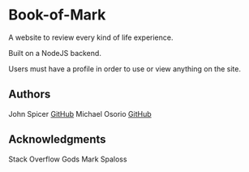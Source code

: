 # Book-of-Mark
A website to review every kind of life experience.

Built on a NodeJS backend.

Users must have a profile in order to use or view anything on the site.

## Authors

John Spicer [GitHub](https://github.com/jspicer15)
Michael Osorio [GitHub](https://github.com/mosorio2)

## Acknowledgments

Stack Overflow Gods
Mark Spaloss